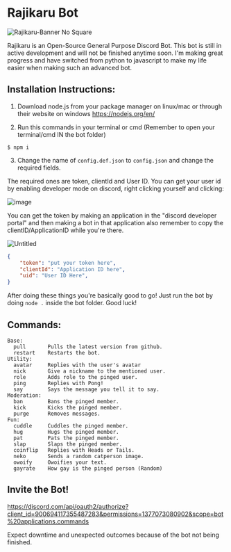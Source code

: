 # Rajikaru Bot

![Rajikaru-Banner No Square](https://user-images.githubusercontent.com/66682497/151678869-494ec38e-5626-4a55-8cfa-e483bfe4d455.png)

Rajikaru is an Open-Source General Purpose Discord Bot.
This bot is still in active development and will not be finished anytime soon.
I'm making great progress and have switched from python to javascript to make my life easier when making such an advanced bot.

## Installation Instructions:
1. Download node.js from your package manager on linux/mac or through their website on windows
https://nodejs.org/en/

2. Run this commands in your terminal or cmd (Remember to open your terminal/cmd IN the bot folder)
```
$ npm i
```

3. Change the name of `config.def.json` to `config.json` and change the required fields.

The required ones are token, clientId and User ID. You can get your user id by enabling developer mode on discord, right clicking yourself and clicking:

![image](https://user-images.githubusercontent.com/66682497/151679095-fc0025b5-ebc8-4ed3-ba46-f535cf2ac85b.png)

You can get the token by making an application in the "discord developer portal" and then making a bot in that application also remember to copy the clientID/ApplicationID while you're there.

![Untitled](https://user-images.githubusercontent.com/66682497/151679192-60aa190d-a3b0-444b-81c4-1dea7a805229.png)

```json
{
    "token": "put your token here",
    "clientId": "Application ID here",
    "uid": "User ID Here",
}
```

After doing these things you're basically good to go! Just run the bot by doing `node .` inside the bot folder. Good luck!

## Commands:
```
Base:
  pull       Pulls the latest version from github.
  restart    Restarts the bot.
Utility:
  avatar     Replies with the user's avatar
  nick       Give a nickname to the mentioned user.
  role       Adds role to the pinged user.
  ping       Replies with Pong!
  say        Says the message you tell it to say.
Moderation:
  ban        Bans the pinged member.
  kick       Kicks the pinged member.
  purge      Removes messages.
Fun:
  cuddle     Cuddles the pinged member.
  hug        Hugs the pinged member.
  pat        Pats the pinged member.
  slap       Slaps the pinged member.
  coinflip   Replies with Heads or Tails.
  neko       Sends a random catperson image.
  owoify     Owoifies your text.
  gayrate    How gay is the pinged person (Random)
```

## Invite the Bot!
https://discord.com/api/oauth2/authorize?client_id=900694117355487283&permissions=1377073080902&scope=bot%20applications.commands

Expect downtime and unexpected outcomes because of the bot not being finished.
